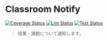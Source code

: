 # Classroom Notify

[![Coverage Status](https://coveralls.io/repos/github/shun-shobon/classroom-notify/badge.svg?branch=master)](https://coveralls.io/github/shun-shobon/classroom-notify?branch=master)
[![Lint Status](https://github.com/shun-shobon/classroom-notify/workflows/lint/badge.svg?branch=master)](https://github.com/shun-shobon/classroom-notify/actions?query=workflow:lint+branch:master)
[![Test Status](https://github.com/shun-shobon/classroom-notify/workflows/test/badge.svg?branch=master)](https://github.com/shun-shobon/classroom-notify/actions?query=workflow:test+branch:master)

> 授業・課題について通知します。
